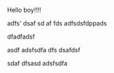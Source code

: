 Hello boy!!!!

adfs'
dsaf
sd
af
fds
adfsdsfdppads

dfadfadsf

asdf
adsfsdfa
dfs
dsafdsf

sdaf
dfsasd
adsfsdfa

